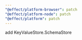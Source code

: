 ```yaml
---
"@effect/platform-browser": patch
"@effect/platform-node": patch
"@effect/platform": patch
---
```


add KeyValueStore.SchemaStore
